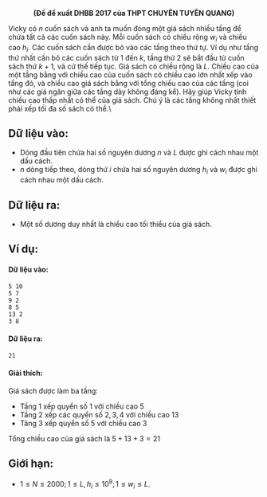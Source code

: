 **<center>(Đề đề xuất DHBB 2017 của THPT CHUYÊN TUYÊN QUANG)</center>**

Vicky có $n$ cuốn sách và anh ta muốn đóng một giá sách nhiều tầng để chứa tất cả các cuốn sách này. Mỗi cuốn sách có chiều rộng $w_i$ và chiều cao $h_i$. Các cuốn sách cần được bỏ vào các tầng theo thứ tự. Ví dụ như tầng thứ nhất cần bỏ các cuốn sách từ $1$ đến $k$, tầng thứ $2$ sẽ bắt đầu từ cuốn sách thứ $k + 1$, và cứ thế tiếp tục. Giá sách có chiều rộng là $L$. Chiều cao của một tầng bằng với chiều cao của cuốn sách có chiều cao lớn nhất xếp vào tầng đó, và chiều cao giá sách bằng với tổng chiều cao của các tầng (coi như các giá ngăn giữa các tầng dày không đáng kể). Hãy giúp Vicky tính chiều cao thấp nhất có thể của giá sách. Chú ý là các tầng không nhất thiết phải xếp tối đa số sách có thể.\

## Dữ liệu vào:
- Dòng đầu tiên chứa hai số nguyên dương $n$ và $L$ được ghi cách nhau một dấu cách.
- $n$ dòng tiếp theo, dòng thứ $i$ chứa hai số nguyên dương $h_i$ và $w_i$ được ghi cách nhau một dấu cách.

## Dữ liệu ra:
- Một số dương duy nhất là chiều cao tối thiểu của giá sách.

## Ví dụ:
#### Dữ liệu vào:
```
5 10 
5 7 
9 2 
8 5 
13 2 
3 8
```

#### Dữ liệu ra:
```
21
```

#### Giải thích:
Giá sách được làm ba tầng:
- Tầng $1$ xếp quyển số $1$ với chiều cao $5$
- Tầng $2$ xếp các quyển số $2, 3, 4$ với chiều cao $13$
- Tâng $3$ xếp quyển số $5$ với chiều cao $3$

Tổng chiều cao của giá sách là $5+13+3=21$

## Giới hạn:
- $1 ≤ N ≤ 2000; 1 ≤ L, h_i ≤ 10^9; 1 ≤ w_i ≤ L$.